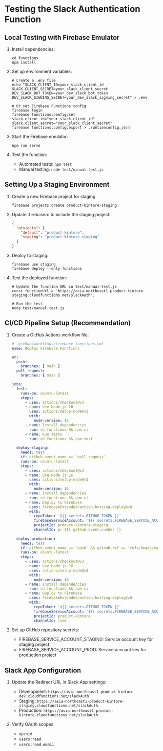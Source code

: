 # Testing the Slack Authentication Function

## Local Testing with Firebase Emulator

1. Install dependencies:
   ```
   cd functions
   npm install
   ```

2. Set up environment variables:
   ```
   # Create a .env file
   echo "SLACK_CLIENT_ID=your_slack_client_id
   SLACK_CLIENT_SECRET=your_slack_client_secret
   DEV_SLACK_BOT_TOKEN=your_dev_slack_bot_token
   DEV_SLACK_SIGNING_SECRET=your_dev_slack_signing_secret" > .env
   
   # Or set Firebase Functions config
   firebase login
   firebase functions:config:set slack.client_id="your_slack_client_id" slack.client_secret="your_slack_client_secret"
   firebase functions:config:export > .runtimeconfig.json
   ```

3. Start the Firebase emulator:
   ```
   npm run serve
   ```

4. Test the function:
   - Automated tests: `npm test`
   - Manual testing: `node test/manual-test.js`

## Setting Up a Staging Environment

1. Create a new Firebase project for staging:
   ```
   firebase projects:create product-kintore-staging
   ```

2. Update .firebaserc to include the staging project:
   ```json
   {
     "projects": {
       "default": "product-kintore",
       "staging": "product-kintore-staging"
     }
   }
   ```

3. Deploy to staging:
   ```
   firebase use staging
   firebase deploy --only functions
   ```

4. Test the deployed function:
   ```
   # Update the function URL in test/manual-test.js
   const functionUrl = 'https://asia-northeast1-product-kintore-staging.cloudfunctions.net/slackAuth';
   
   # Run the test
   node test/manual-test.js
   ```

## CI/CD Pipeline Setup (Recommendation)

1. Create a GitHub Actions workflow file:
   ```yaml
   # .github/workflows/firebase-functions.yml
   name: Deploy Firebase Functions
   
   on:
     push:
       branches: [ main ]
     pull_request:
       branches: [ main ]
   
   jobs:
     test:
       runs-on: ubuntu-latest
       steps:
         - uses: actions/checkout@v3
         - name: Use Node.js 16
           uses: actions/setup-node@v3
           with:
             node-version: 16
         - name: Install dependencies
           run: cd functions && npm ci
         - name: Run tests
           run: cd functions && npm test
     
     deploy-staging:
       needs: test
       if: github.event_name == 'pull_request'
       runs-on: ubuntu-latest
       steps:
         - uses: actions/checkout@v3
         - name: Use Node.js 16
           uses: actions/setup-node@v3
           with:
             node-version: 16
         - name: Install dependencies
           run: cd functions && npm ci
         - name: Deploy to Firebase
           uses: FirebaseExtended/action-hosting-deploy@v0
           with:
             repoToken: '${{ secrets.GITHUB_TOKEN }}'
             firebaseServiceAccount: '${{ secrets.FIREBASE_SERVICE_ACCOUNT_STAGING }}'
             projectId: product-kintore-staging
             channelId: pr-${{ github.event.number }}
     
     deploy-production:
       needs: test
       if: github.event_name == 'push' && github.ref == 'refs/heads/main'
       runs-on: ubuntu-latest
       steps:
         - uses: actions/checkout@v3
         - name: Use Node.js 16
           uses: actions/setup-node@v3
           with:
             node-version: 16
         - name: Install dependencies
           run: cd functions && npm ci
         - name: Deploy to Firebase
           uses: FirebaseExtended/action-hosting-deploy@v0
           with:
             repoToken: '${{ secrets.GITHUB_TOKEN }}'
             firebaseServiceAccount: '${{ secrets.FIREBASE_SERVICE_ACCOUNT_PROD }}'
             projectId: product-kintore
             channelId: live
   ```

2. Set up GitHub repository secrets:
   - FIREBASE_SERVICE_ACCOUNT_STAGING: Service account key for staging project
   - FIREBASE_SERVICE_ACCOUNT_PROD: Service account key for production project

## Slack App Configuration

1. Update the Redirect URL in Slack App settings:
   - Development: `https://asia-northeast1-product-kintore-dev.cloudfunctions.net/slackAuth`
   - Staging: `https://asia-northeast1-product-kintore-staging.cloudfunctions.net/slackAuth`
   - Production: `https://asia-northeast1-product-kintore.cloudfunctions.net/slackAuth`

2. Verify OAuth scopes:
   - `openid`
   - `users:read`
   - `users:read.email`
